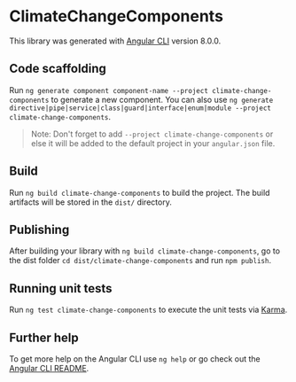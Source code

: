 # ClimateChangeComponents

This library was generated with [Angular CLI](https://github.com/angular/angular-cli) version 8.0.0.

## Code scaffolding

Run `ng generate component component-name --project climate-change-components` to generate a new component. You can also use `ng generate directive|pipe|service|class|guard|interface|enum|module --project climate-change-components`.
> Note: Don't forget to add `--project climate-change-components` or else it will be added to the default project in your `angular.json` file. 

## Build

Run `ng build climate-change-components` to build the project. The build artifacts will be stored in the `dist/` directory.

## Publishing

After building your library with `ng build climate-change-components`, go to the dist folder `cd dist/climate-change-components` and run `npm publish`.

## Running unit tests

Run `ng test climate-change-components` to execute the unit tests via [Karma](https://karma-runner.github.io).

## Further help

To get more help on the Angular CLI use `ng help` or go check out the [Angular CLI README](https://github.com/angular/angular-cli/blob/master/README.md).
